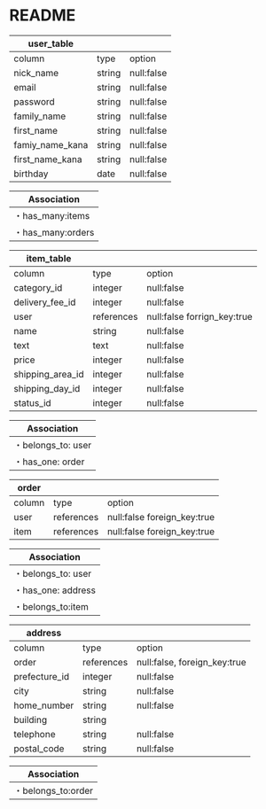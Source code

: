 # README
| user_table |         |            |
|------------|---------|------------|
| column     | type    | option     |
| nick_name  | string  | null:false |
| email      | string  | null:false |
| password   | string  | null:false |
|family_name | string  | null:false |
|first_name  | string  | null:false |
|famiy_name_kana | string  | null:false |
|first_name_kana | string  | null:false |
| birthday   | date    | null:false |

| Association      |
|------------------|
| ・has_many:items  |
| ・has_many:orders |

| item_table    |         |                             |
|---------------|---------|-----------------------------|
| column        | type    | option                      |
| category_id   | integer | null:false                  |
|delivery_fee_id| integer | null:false                  |
| user        |references | null:false forrign_key:true |
| name          | string  | null:false                  |
| text          | text    | null:false                  |
| price         | integer | null:false                  |
| shipping_area_id | integer  | null:false                  |
| shipping_day_id  | integer  | null:false                  |
| status_id        | integer | null:false                  |

| Association        |
|--------------------|
| ・belongs_to: user  |
| ・has_one: order    |

| order  |            |                             |
|--------|------------|-----------------------------|
| column | type       | option                      |
| user   | references | null:false foreign_key:true |
| item   | references | null:false foreign_key:true |

| Association        |
|--------------------|
| ・belongs_to: user  |
| ・has_one: address  |
| ・belongs_to:item   |


| address     |         |                             |
|-------------|---------|-----------------------------|
| column      | type    | option                      |
| order      |references| null:false, foreign_key:true|
| prefecture_id| integer| null:false                  |
| city        | string  | null:false                  |
| home_number | string  | null:false                  |
| building    | string  |                             |
| telephone   | string  | null:false                  |
| postal_code | string  | null:false                  |

| Association         |
|---------------------|
| ・belongs_to:order   |


